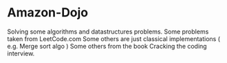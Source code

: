# Amazon-Dojo
Solving some algorithms and datastructures problems.
Some problems taken from LeetCode.com 
Some others are just classical implementations ( e.g. Merge sort algo )
Some others from the book Cracking the coding interview.

